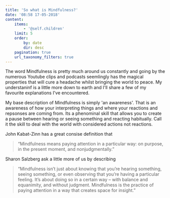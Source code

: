 ```yaml
---
title: 'So what is Mindfulness?'
date: '08:58 17-05-2018'
content:
    items:
        - '@self.children'
    limit: 5
    order:
        by: date
        dir: desc
    pagination: true
    url_taxonomy_filters: true
---
```


The word Mindfulness is pretty much around us constantly and going by the numerous Youtube clips and podcasts seemlingly has the magical properties that will cure a headache whilst bringing the world to peace. My understaninf is a little more down to earth and I'll share a few of my favourite explanations I've encountered.

My base description of Mindfulness is simply 'an awareness'. That is an awareness of how your interpreting things and where your reactions and repsonses are coming from. Its a phenominal skill that allows you to create a pause between hearing or seeing something and reacting habitually. Call it the skill to deal with the world with considered actions not reactions.

John Kabat-Zinn has a great consise definition that
> “Mindfulness means paying attention in a particular way: on purpose, in the present moment, and nonjudgmentally.”
 
Sharon Salzberg ask a little more of us by describing 
>“Mindfulness isn’t just about knowing that you’re hearing something, seeing something, or even observing that you’re having a particular feeling. It’s about doing so in a certain way – with balance and equanimity, and without judgment. Mindfulness is the practice of paying attention in a way that creates space for insight.” 
>
